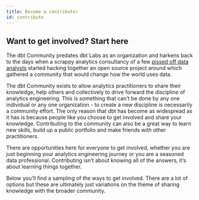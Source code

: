```yaml
---
title: Become a contributor
id: contribute
---
```


<section className="community-home">

## Want to get involved? Start here

The dbt Community predates dbt Labs as an organization and harkens back to the days when a scrappy analytics consultancy of a few [pissed off data analysts](<https://www.hashpath.com/2020/12/an-analytics-engineer-is-really-just-a-pissed-off-data-analyst/#:~:text=Often%20times%2C%20an%20analytics%20engineer,necessity%20(and%20genius%20branding).>) started hacking together an open source project around which gathered a community that would change how the world uses data.

The dbt Community exists to allow analytics practitioners to share their knowledge, help others and collectively to drive forward the discipline of analytics engineering. This is something that can’t be done by any one individual or any one organization - to create a new discipline is necessarily a community effort. The only reason that dbt has become as widespread as it has is because people like you choose to get involved and share your knowledge. Contributing to the community can also be a great way to learn new skills, build up a public portfolio and make friends with other practitioners.

There are opportunities here for everyone to get involved, whether you are just beginning your analytics engineering journey or you are a seasoned data professional. Contributing isn’t about knowing all of the answers, it’s about learning things together.

Below you’ll find a sampling of the ways to get involved. There are a lot of options but these are ultimately just variations on the theme of sharing knowledge with the broader community.

<div className="grid--3-col">

<Card
    title="Writing contributions"
    body="Learn how to share and grow the collective knowledge of the dbt Community through blogs, guides, and documentation."
    link="community/contributing/contributing-writing" icon="pencil-paper"
/>

<Card
    title="Coding contributions"
    body="The dbt Community supports a wide variety of open source projects, and OSS software is at the heart of everything we do. Learn how to get involved with projects in the dbt ecosystem."
    link="community/contributing/contributing-coding"
    icon="folder"
/>

<Card
    title="Online community building"
    body="Getting involved in the dbt Community  Forum or Slack is one of the best entry points for contributing. Share your knowledge and learn from others."
    link="community/contributing/contributing-online-community"
    icon="discussions"
/>

<Card
    title="Realtime event participation"
    body="Want to speak at a Meetup or conference? Learn how to get involved and check out best practices for crafting a talk that everyone will remember." 
    link="community/contributing/contributing-realtime-events"
    icon="calendar" />

</div>
</section>
